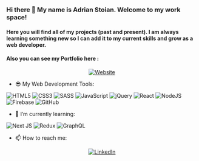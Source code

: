### Hi there 👋 My name is Adrian Stoian. Welcome to my work space!

#### Here you will find all of my projects (past and present). I am always learning something new so I can add it to my current skills and grow as a web developer.
#### Also you can see my Portfolio here : 

<a href="https://adrianstoian.ca/">
  <p align="center">  
    <img alt="Website" src="https://img.shields.io/website?label=Portfolio&style=for-the-badge&up_message=Online&url=https%3A%2F%2Fadrianstoian.ca%2F">
  </p>
</a> 

- 😎 My Web Development Tools: 

![HTML5](https://img.shields.io/badge/html5-%23E34F26.svg?style=for-the-badge&logo=html5&logoColor=white)
![CSS3](https://img.shields.io/badge/css3-%231572B6.svg?style=for-the-badge&logo=css3&logoColor=white)
![SASS](https://img.shields.io/badge/SASS-hotpink.svg?style=for-the-badge&logo=SASS&logoColor=white)
![JavaScript](https://img.shields.io/badge/javascript-%23323330.svg?style=for-the-badge&logo=javascript&logoColor=%23F7DF1E)
![jQuery](https://img.shields.io/badge/jquery-%230769AD.svg?style=for-the-badge&logo=jquery&logoColor=white)
![React](https://img.shields.io/badge/react-%2320232a.svg?style=for-the-badge&logo=react&logoColor=%2361DAFB)
![NodeJS](https://img.shields.io/badge/node.js-6DA55F?style=for-the-badge&logo=node.js&logoColor=white)
![Firebase](https://img.shields.io/badge/Firebase-039BE5?style=for-the-badge&logo=Firebase&logoColor=white)
![GitHub](https://img.shields.io/badge/github-%23121011.svg?style=for-the-badge&logo=github&logoColor=white)

- 🌱 I’m currently learning: 

![Next JS](https://img.shields.io/badge/Next-black?style=for-the-badge&logo=next.js&logoColor=white)
![Redux](https://img.shields.io/badge/redux-%23593d88.svg?style=for-the-badge&logo=redux&logoColor=white)
![GraphQL](https://img.shields.io/badge/-GraphQL-E10098?style=for-the-badge&logo=graphql&logoColor=white)

- 📫 How to reach me:

<a href="https://www.linkedin.com/in/adrian-stoian/">
  <p align="center">  
    <img alt="LinkedIn" src="https://img.shields.io/badge/linkedin-%230077B5.svg?style=for-the-badge&logo=linkedin&logoColor=white">
  </p>
</a> 







<!--
**Nightclaw6/Nightclaw6** is a ✨ _special_ ✨ repository because its `README.md` (this file) appears on your GitHub profile.

Here are some ideas to get you started:

- 🔭 I’m currently working on ...
- 🌱 I’m currently learning ...
- 👯 I’m looking to collaborate on ...
- 🤔 I’m looking for help with ...
- 💬 Ask me about ...
 ...
- 😄 Pronouns: ...
- ⚡ Fun fact: ...
-->
